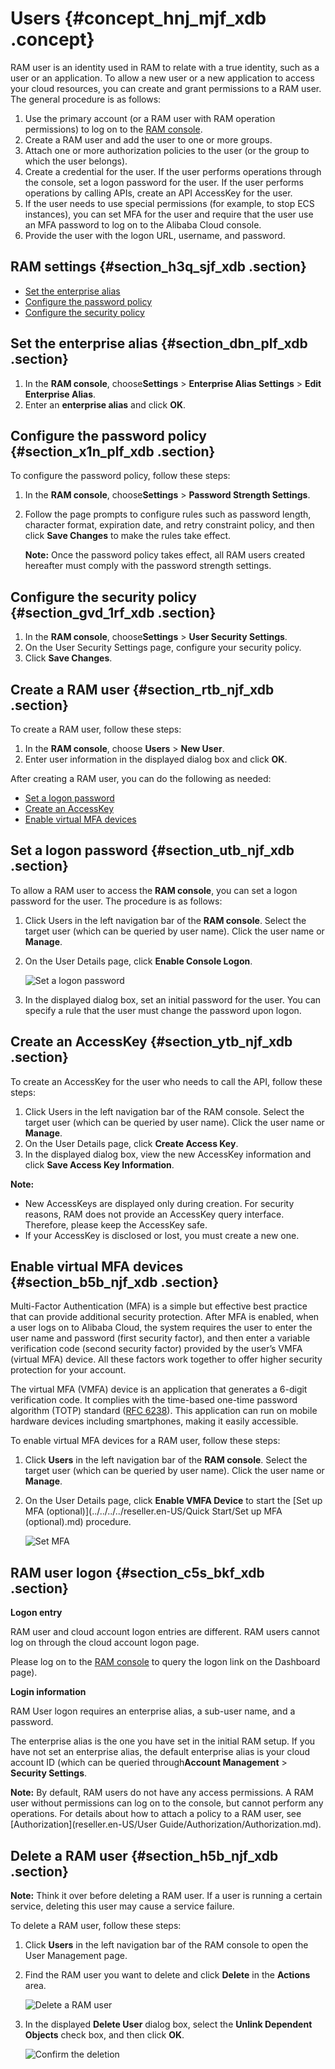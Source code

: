 # Users {#concept_hnj_mjf_xdb .concept}

RAM user is an identity used in RAM to relate with a true identity, such as a user or an application. To allow a new user or a new application to access your cloud resources, you can create and grant permissions to a RAM user. The general procedure is as follows:

1.  Use the primary account \(or a RAM user with RAM operation permissions\) to log on to the [RAM console](https://partners-intl.console.aliyun.com/#/ram).
2.  Create a RAM user and add the user to one or more groups.
3.  Attach one or more authorization policies to the user \(or the group to which the user belongs\).
4.  Create a credential for the user. If the user performs operations through the console, set a logon password for the user. If the user performs operations by calling APIs, create an API AccessKey for the user.
5.  If the user needs to use special permissions \(for example, to stop ECS instances\), you can set MFA for the user and require that the user use an MFA password to log on to the Alibaba Cloud console.
6.  Provide the user with the logon URL, username, and password.

## RAM settings {#section_h3q_sjf_xdb .section}

-   [Set the enterprise alias](#section_dbn_plf_xdb)
-   [Configure the password policy](#section_x1n_plf_xdb)
-   [Configure the security policy](#section_gvd_1rf_xdb)

## Set the enterprise alias {#section_dbn_plf_xdb .section}

1.  In the **RAM console**, choose**Settings** \> **Enterprise Alias Settings** \> **Edit Enterprise Alias**.
2.  Enter an **enterprise alias** and click **OK**.

## Configure the password policy {#section_x1n_plf_xdb .section}

To configure the password policy, follow these steps:

1.  In the **RAM console**, choose**Settings** \> **Password Strength Settings**.
2.  Follow the page prompts to configure rules such as password length, character format, expiration date, and retry constraint policy, and then click **Save Changes** to make the rules take effect.

    **Note:** Once the password policy takes effect, all RAM users created hereafter must comply with the password strength settings.


## Configure the security policy {#section_gvd_1rf_xdb .section}

1.  In the **RAM console**, choose**Settings** \> **User Security Settings**.
2.  On the User Security Settings page, configure your security policy.
3.  Click **Save Changes**.

## Create a RAM user {#section_rtb_njf_xdb .section}

To create a RAM user, follow these steps:

1.  In the **RAM console**, choose **Users** \> **New User**.
2.  Enter user information in the displayed dialog box and click **OK**.

After creating a RAM user, you can do the following as needed:

-   [Set a logon password](#section_utb_njf_xdb)
-   [Create an AccessKey](#section_ytb_njf_xdb)
-   [Enable virtual MFA devices](#section_b5b_njf_xdb)

## Set a logon password {#section_utb_njf_xdb .section}

To allow a RAM user to access the **RAM console**, you can set a logon password for the user. The procedure is as follows:

1.  Click Users in the left navigation bar of the **RAM console**. Select the target user \(which can be queried by user name\). Click the user name or **Manage**.
2.  On the User Details page, click **Enable Console Logon**.

    ![](images/3576_en-US.png "Set a logon password")

3.  In the displayed dialog box, set an initial password for the user. You can specify a rule that the user must change the password upon logon.

## Create an AccessKey {#section_ytb_njf_xdb .section}

To create an AccessKey for the user who needs to call the API, follow these steps:

1.  Click Users in the left navigation bar of the RAM console. Select the target user \(which can be queried by user name\). Click the user name or **Manage**.
2.  On the User Details page, click **Create Access Key**.
3.  In the displayed dialog box, view the new AccessKey information and click **Save Access Key Information**.

**Note:** 

-   New AccessKeys are displayed only during creation. For security reasons, RAM does not provide an AccessKey query interface. Therefore, please keep the AccessKey safe.
-   If your AccessKey is disclosed or lost, you must create a new one.

## Enable virtual MFA devices {#section_b5b_njf_xdb .section}

Multi-Factor Authentication \(MFA\) is a simple but effective best practice that can provide additional security protection. After MFA is enabled, when a user logs on to Alibaba Cloud, the system requires the user to enter the user name and password \(first security factor\), and then enter a variable verification code \(second security factor\) provided by the user’s VMFA \(virtual MFA\) device. All these factors work together to offer higher security protection for your account.

The virtual MFA \(VMFA\) device is an application that generates a 6-digit verification code. It complies with the time-based one-time password algorithm \(TOTP\) standard \([RFC 6238](http://tools.ietf.org/html/rfc6238)\). This application can run on mobile hardware devices including smartphones, making it easily accessible.

To enable virtual MFA devices for a RAM user, follow these steps:

1.  Click **Users** in the left navigation bar of the **RAM console**. Select the target user \(which can be queried by user name\). Click the user name or **Manage**.
2.  On the User Details page, click **Enable VMFA Device** to start the [Set up MFA \(optional\)](../../../../reseller.en-US/Quick Start/Set up MFA (optional).md) procedure.

    ![](images/3577_en-US.png "Set MFA")


## RAM user logon {#section_c5s_bkf_xdb .section}

**Logon entry**

RAM user and cloud account logon entries are different. RAM users cannot log on through the cloud account logon page.

Please log on to the [RAM console](https://partners-intl.console.aliyun.com/#/ram) to query the logon link on the Dashboard page\).

**Login information**

RAM User logon requires an enterprise alias, a sub-user name, and a password.

The enterprise alias is the one you have set in the initial RAM setup. If you have not set an enterprise alias, the default enterprise alias is your cloud account ID \(which can be queried through**Account Management** \> **Security Settings**.

**Note:** By default, RAM users do not have any access permissions. A RAM user without permissions can log on to the console, but cannot perform any operations. For details about how to attach a policy to a RAM user, see [Authorization](reseller.en-US/User Guide/Authorization/Authorization.md).

## Delete a RAM user {#section_h5b_njf_xdb .section}

**Note:** Think it over before deleting a RAM user. If a user is running a certain service, deleting this user may cause a service failure.

To delete a RAM user, follow these steps:

1.  Click **Users** in the left navigation bar of the RAM console to open the User Management page.
2.  Find the RAM user you want to delete and click **Delete** in the **Actions** area.

    ![](images/3578_en-US.png "Delete a RAM user")

3.  In the displayed **Delete User** dialog box, select the **Unlink Dependent Objects** check box, and then click **OK**.

    ![](images/3579_en-US.png "Confirm the deletion")


